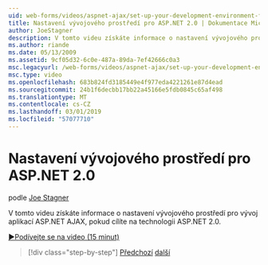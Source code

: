 ```yaml
---
uid: web-forms/videos/aspnet-ajax/set-up-your-development-environment-for-aspnet-20
title: Nastavení vývojového prostředí pro ASP.NET 2.0 | Dokumentace Microsoftu
author: JoeStagner
description: V tomto videu získáte informace o nastavení vývojového prostředí pro vývoj aplikací ASP.NET AJAX, pokud cílíte na technologii ASP.NET 2.0.
ms.author: riande
ms.date: 05/13/2009
ms.assetid: 9cf05d32-6c0e-487a-89da-7ef42666c0a3
msc.legacyurl: /web-forms/videos/aspnet-ajax/set-up-your-development-environment-for-aspnet-20
msc.type: video
ms.openlocfilehash: 683b824fd3185449e4f977eda4221261e87d4ead
ms.sourcegitcommit: 24b1f6decbb17bb22a45166e5fdb0845c65af498
ms.translationtype: MT
ms.contentlocale: cs-CZ
ms.lasthandoff: 03/01/2019
ms.locfileid: "57077710"
---
```

<a name="set-up-your-development-environment-for-aspnet-20"></a>Nastavení vývojového prostředí pro ASP.NET 2.0
====================
podle [Joe Stagner](https://github.com/JoeStagner)

V tomto videu získáte informace o nastavení vývojového prostředí pro vývoj aplikací ASP.NET AJAX, pokud cílíte na technologii ASP.NET 2.0.

[&#9654;Podívejte se na video (15 minut)](https://channel9.msdn.com/Blogs/ASP-NET-Site-Videos/set-up-your-development-environment-for-aspnet-20)

> [!div class="step-by-step"]
> [Předchozí](set-up-your-development-environment-for-aspnet-35.md)
> [další](how-do-i-customize-error-handling-for-the-aspnet-ajax-updatepanel.md)
